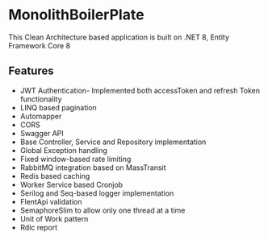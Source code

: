 # MonolithBoilerPlate
This Clean Architecture based application is built on .NET 8, Entity Framework Core 8 

## Features
   * JWT Authentication- Implemented both accessToken and refresh Token functionality
   * LINQ based pagination
   * Automapper
   * CORS
   * Swagger API
   * Base Controller, Service and Repository implementation
   * Global Exception handling
   * Fixed window-based rate limiting
   * RabbitMQ integration based on MassTransit
   * Redis based caching
   * Worker Service based Cronjob
   * Serilog and Seq-based logger implementation
   * FlentApi validation
   * SemaphoreSlim to allow only one thread at a time
   * Unit of Work pattern
   * Rdlc report
